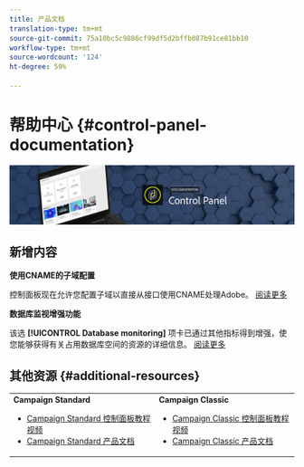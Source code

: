 ```yaml
---
title: 产品文档
translation-type: tm+mt
source-git-commit: 75a10bc5c9886cf99df5d2bffb087b91ce81bb10
workflow-type: tm+mt
source-wordcount: '124'
ht-degree: 59%

---
```



# 帮助中心 {#control-panel-documentation}

![](assets/do-not-localize/banner.png)

## 新增内容


**使用CNAME的子域配置**

控制面板现在允许您配置子域以直接从接口使用CNAME处理Adobe。 [阅读更多](subdomains-certificates/using/setting-up-new-subdomain.md)

**数据库监视增强功能**

该选 **[!UICONTROL Database monitoring]** 项卡已通过其他指标得到增强，使您能够获得有关占用数据库空间的资源的详细信息。 [阅读更多](performance-monitoring/using/database-monitoring.md)

## 其他资源 {#additional-resources}

<table>
    <tr>
        <td><b>Campaign Standard</b><br/>
        <ul>
            <li><a href="https://docs.adobe.com/content/help/en/campaign-learn/campaign-standard-tutorials/administrating/control-panel/control-panel-overview.html">Campaign Standard 控制面板教程视频</a></li>
            <li><a href="https://docs.adobe.com/content/help/zh-Hans/campaign-standard/using/campaign-standard-home.html">Campaign Standard 产品文档</a></li>
        </ul>
        </td>
        <td><b>Campaign Classic</b><br/>
        <ul>
            <li><a href="https://docs.adobe.com/content/help/en/campaign-learn/campaign-classic-tutorials/administrating/control-panel-acc/control-panel-overview.html">Campaign Classic 控制面板教程视频</a></li>
            <li><a href="https://docs.adobe.com/content/help/zh-Hans/campaign-classic/using/campaign-classic-home.html">Campaign Classic 产品文档</a></li>
        </ul>
        </td>
    </tr>
</table>
